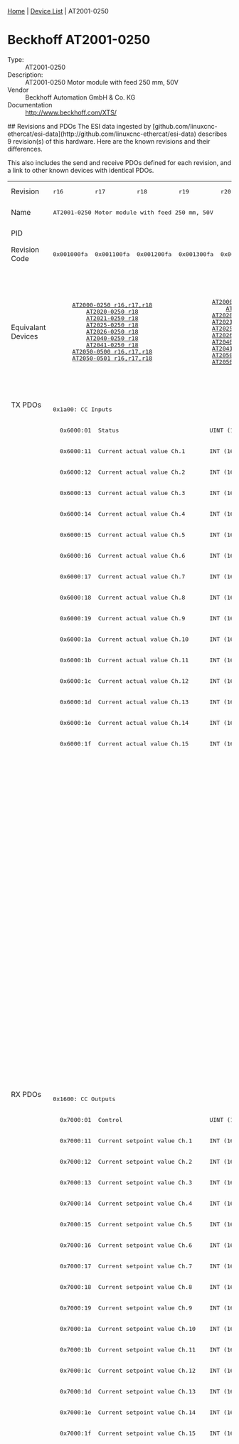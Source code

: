 <div class="nav"><a href="/esi-data">Home</a> | <a href="/esi-data/devices">Device List</a> | AT2001-0250</div>

#  Beckhoff AT2001-0250

<dl>
  <dt>Type:</dt><dd>AT2001-0250</dd>
  <dt>Description:</dt><dd>AT2001-0250 Motor module with feed 250 mm, 50V</dd>
  <dt>Vendor</dt><dd>Beckhoff Automation GmbH & Co. KG</dd>
  <dt>Documentation</dt><dd><a href="http://www.beckhoff.com/XTS/">http://www.beckhoff.com/XTS/</a></dd>
</dl>
## Revisions and PDOs
The ESI data ingested by [github.com/linuxcnc-ethercat/esi-data](http://github.com/linuxcnc-ethercat/esi-data) describes 9 revision(s) of this hardware.  Here are the known revisions and their differences.

This also includes the send and receive PDOs defined for each revision, and a link to other known devices with identical PDOs.

<table>
<tr >
<td class="first">Revision</td>
<td ><pre>r16</pre></td>
<td ><pre>r17</pre></td>
<td ><pre>r18</pre></td>
<td ><pre>r19</pre></td>
<td ><pre>r20</pre></td>
<td ><pre>r21</pre></td>
<td ><pre>r22</pre></td>
<td ><pre>r23</pre></td>
<td ><pre>r24</pre></td>
</tr>
<tr >
<td class="first">Name</td>
<td  colspan=4 align="center"><pre>AT2001-0250 Motor module with feed 250 mm, 50V</pre></td>
<td  colspan=5 align="center"><pre>AT2001-0250 Motor module with feed 250 mm, 48V</pre></td>
</tr>
<tr >
<td class="first">PID</td>
<td  colspan=9 align="center"><pre>0x07d15012</pre></td>
</tr>
<tr >
<td class="first">Revision Code</td>
<td ><pre>0x001000fa</pre></td>
<td ><pre>0x001100fa</pre></td>
<td ><pre>0x001200fa</pre></td>
<td ><pre>0x001300fa</pre></td>
<td ><pre>0x001400fa</pre></td>
<td ><pre>0x001500fa</pre></td>
<td ><pre>0x001600fa</pre></td>
<td ><pre>0x001700fa</pre></td>
<td ><pre>0x001800fa</pre></td>
</tr>
<tr >
<td class="first">Equivalant Devices</td>
<td  colspan=3 align="center"><pre><a href="AT2000-0250">AT2000-0250 r16,r17,r18</a><br/><a href="AT2020-0250">AT2020-0250 r18</a><br/><a href="AT2021-0250">AT2021-0250 r18</a><br/><a href="AT2025-0250">AT2025-0250 r18</a><br/><a href="AT2026-0250">AT2026-0250 r18</a><br/><a href="AT2040-0250">AT2040-0250 r18</a><br/><a href="AT2041-0250">AT2041-0250 r18</a><br/><a href="AT2050-0500">AT2050-0500 r16,r17,r18</a><br/><a href="AT2050-0501">AT2050-0501 r16,r17,r18</a></pre></td>
<td  colspan=4 align="center"><pre><a href="AT2000-0250">AT2000-0250 r19,r20,r21,r22</a><br/><a href="AT2002-0249">AT2002-0249 r21,r22</a><br/><a href="AT2020-0250">AT2020-0250 r19,r20,r21,r22</a><br/><a href="AT2021-0250">AT2021-0250 r19,r20,r21,r22</a><br/><a href="AT2025-0250">AT2025-0250 r19,r20,r21,r22</a><br/><a href="AT2026-0250">AT2026-0250 r19,r20,r21,r22</a><br/><a href="AT2040-0250">AT2040-0250 r19,r20,r21,r22</a><br/><a href="AT2041-0250">AT2041-0250 r19,r20,r21,r22</a><br/><a href="AT2050-0500">AT2050-0500 r19,r20,r21,r22</a><br/><a href="AT2050-0501">AT2050-0501 r19,r20,r21,r22</a></pre></td>
<td  colspan=2 align="center"><pre><a href="AT2000-0233">AT2000-0233 r22,r23,r24</a><br/><a href="AT2000-0249">AT2000-0249 r24</a><br/><a href="AT2000-0250">AT2000-0250 r23,r24</a><br/><a href="AT2002-0249">AT2002-0249 r23,r24</a><br/><a href="AT2002-0250">AT2002-0250 r22,r23,r24</a><br/><a href="AT2020-0250">AT2020-0250 r23,r24</a><br/><a href="AT2021-0250">AT2021-0250 r23,r24</a><br/><a href="AT2025-0250">AT2025-0250 r23,r24</a><br/><a href="AT2026-0250">AT2026-0250 r23,r24</a><br/><a href="AT2040-0250">AT2040-0250 r23,r24</a><br/><a href="AT2041-0250">AT2041-0250 r23,r24</a><br/><a href="AT2042-0250">AT2042-0250 r24</a><br/><a href="AT2050-0500">AT2050-0500 r23,r24</a><br/><a href="AT2050-0501">AT2050-0501 r23,r24</a><br/><a href="ATH2000-0250">ATH2000-0250 r22,r23,r24</a><br/><a href="ATH2040-0250">ATH2040-0250 r22,r23,r24</a><br/><a href="ATH2050-0500">ATH2050-0500 r22,r23,r24</a><br/><a href="ATH2050-0501">ATH2050-0501 r22,r23,r24</a></pre></td>
</tr>
<tr class="txpdo pdosection">
<td class="first" rowspan=33 valign=top>TX PDOs</td>
<td colspan=9 align="left"><pre>0x1a00: CC Inputs</pre></td>
<td></td>
</tr>
<tr class="txpdo">
<td  colspan=9 align="left"><pre>  0x6000:01  Status                          UINT (16 bits)</pre></td>
</tr>
<tr class="txpdo">
<td  colspan=9 align="left"><pre>  0x6000:11  Current actual value Ch.1       INT (16 bits)</pre></td>
</tr>
<tr class="txpdo">
<td  colspan=9 align="left"><pre>  0x6000:12  Current actual value Ch.2       INT (16 bits)</pre></td>
</tr>
<tr class="txpdo">
<td  colspan=9 align="left"><pre>  0x6000:13  Current actual value Ch.3       INT (16 bits)</pre></td>
</tr>
<tr class="txpdo">
<td  colspan=9 align="left"><pre>  0x6000:14  Current actual value Ch.4       INT (16 bits)</pre></td>
</tr>
<tr class="txpdo">
<td  colspan=9 align="left"><pre>  0x6000:15  Current actual value Ch.5       INT (16 bits)</pre></td>
</tr>
<tr class="txpdo">
<td  colspan=9 align="left"><pre>  0x6000:16  Current actual value Ch.6       INT (16 bits)</pre></td>
</tr>
<tr class="txpdo">
<td  colspan=9 align="left"><pre>  0x6000:17  Current actual value Ch.7       INT (16 bits)</pre></td>
</tr>
<tr class="txpdo">
<td  colspan=9 align="left"><pre>  0x6000:18  Current actual value Ch.8       INT (16 bits)</pre></td>
</tr>
<tr class="txpdo">
<td  colspan=9 align="left"><pre>  0x6000:19  Current actual value Ch.9       INT (16 bits)</pre></td>
</tr>
<tr class="txpdo">
<td  colspan=9 align="left"><pre>  0x6000:1a  Current actual value Ch.10      INT (16 bits)</pre></td>
</tr>
<tr class="txpdo">
<td  colspan=9 align="left"><pre>  0x6000:1b  Current actual value Ch.11      INT (16 bits)</pre></td>
</tr>
<tr class="txpdo">
<td  colspan=9 align="left"><pre>  0x6000:1c  Current actual value Ch.12      INT (16 bits)</pre></td>
</tr>
<tr class="txpdo">
<td  colspan=9 align="left"><pre>  0x6000:1d  Current actual value Ch.13      INT (16 bits)</pre></td>
</tr>
<tr class="txpdo">
<td  colspan=9 align="left"><pre>  0x6000:1e  Current actual value Ch.14      INT (16 bits)</pre></td>
</tr>
<tr class="txpdo">
<td  colspan=9 align="left"><pre>  0x6000:1f  Current actual value Ch.15      INT (16 bits)</pre></td>
</tr>
<tr class="txpdo pdosection">
<td  colspan=7 align="left"></td>
<td  colspan=2 align="left"><pre>0x1a01: CC Inputs 14 Ch</pre></td>
</tr>
<tr class="txpdo">
<td  colspan=7 align="left"></td>
<td  colspan=2 align="left"><pre>  0x6000:01  Status                          UINT (16 bits)</pre></td>
</tr>
<tr class="txpdo">
<td  colspan=7 align="left"></td>
<td  colspan=2 align="left"><pre>  0x6000:11  Current actual value Ch.1       INT (16 bits)</pre></td>
</tr>
<tr class="txpdo">
<td  colspan=7 align="left"></td>
<td  colspan=2 align="left"><pre>  0x6000:12  Current actual value Ch.2       INT (16 bits)</pre></td>
</tr>
<tr class="txpdo">
<td  colspan=7 align="left"></td>
<td  colspan=2 align="left"><pre>  0x6000:13  Current actual value Ch.3       INT (16 bits)</pre></td>
</tr>
<tr class="txpdo">
<td  colspan=7 align="left"></td>
<td  colspan=2 align="left"><pre>  0x6000:14  Current actual value Ch.4       INT (16 bits)</pre></td>
</tr>
<tr class="txpdo">
<td  colspan=7 align="left"></td>
<td  colspan=2 align="left"><pre>  0x6000:15  Current actual value Ch.5       INT (16 bits)</pre></td>
</tr>
<tr class="txpdo">
<td  colspan=7 align="left"></td>
<td  colspan=2 align="left"><pre>  0x6000:16  Current actual value Ch.6       INT (16 bits)</pre></td>
</tr>
<tr class="txpdo">
<td  colspan=7 align="left"></td>
<td  colspan=2 align="left"><pre>  0x6000:17  Current actual value Ch.7       INT (16 bits)</pre></td>
</tr>
<tr class="txpdo">
<td  colspan=7 align="left"></td>
<td  colspan=2 align="left"><pre>  0x6000:18  Current actual value Ch.8       INT (16 bits)</pre></td>
</tr>
<tr class="txpdo">
<td  colspan=7 align="left"></td>
<td  colspan=2 align="left"><pre>  0x6000:19  Current actual value Ch.9       INT (16 bits)</pre></td>
</tr>
<tr class="txpdo">
<td  colspan=7 align="left"></td>
<td  colspan=2 align="left"><pre>  0x6000:1a  Current actual value Ch.10      INT (16 bits)</pre></td>
</tr>
<tr class="txpdo">
<td  colspan=7 align="left"></td>
<td  colspan=2 align="left"><pre>  0x6000:1b  Current actual value Ch.11      INT (16 bits)</pre></td>
</tr>
<tr class="txpdo">
<td  colspan=7 align="left"></td>
<td  colspan=2 align="left"><pre>  0x6000:1c  Current actual value Ch.12      INT (16 bits)</pre></td>
</tr>
<tr class="txpdo">
<td  colspan=7 align="left"></td>
<td  colspan=2 align="left"><pre>  0x6000:1d  Current actual value Ch.13      INT (16 bits)</pre></td>
</tr>
<tr class="txpdo">
<td  colspan=7 align="left"></td>
<td  colspan=2 align="left"><pre>  0x6000:1e  Current actual value Ch.14      INT (16 bits)</pre></td>
</tr>
<tr class="rxpdo pdosection">
<td class="first" rowspan=33 valign=top>RX PDOs</td>
<td colspan=9 align="left"><pre>0x1600: CC Outputs</pre></td>
<td></td>
</tr>
<tr class="rxpdo">
<td  colspan=9 align="left"><pre>  0x7000:01  Control                         UINT (16 bits)</pre></td>
</tr>
<tr class="rxpdo">
<td  colspan=9 align="left"><pre>  0x7000:11  Current setpoint value Ch.1     INT (16 bits)</pre></td>
</tr>
<tr class="rxpdo">
<td  colspan=9 align="left"><pre>  0x7000:12  Current setpoint value Ch.2     INT (16 bits)</pre></td>
</tr>
<tr class="rxpdo">
<td  colspan=9 align="left"><pre>  0x7000:13  Current setpoint value Ch.3     INT (16 bits)</pre></td>
</tr>
<tr class="rxpdo">
<td  colspan=9 align="left"><pre>  0x7000:14  Current setpoint value Ch.4     INT (16 bits)</pre></td>
</tr>
<tr class="rxpdo">
<td  colspan=9 align="left"><pre>  0x7000:15  Current setpoint value Ch.5     INT (16 bits)</pre></td>
</tr>
<tr class="rxpdo">
<td  colspan=9 align="left"><pre>  0x7000:16  Current setpoint value Ch.6     INT (16 bits)</pre></td>
</tr>
<tr class="rxpdo">
<td  colspan=9 align="left"><pre>  0x7000:17  Current setpoint value Ch.7     INT (16 bits)</pre></td>
</tr>
<tr class="rxpdo">
<td  colspan=9 align="left"><pre>  0x7000:18  Current setpoint value Ch.8     INT (16 bits)</pre></td>
</tr>
<tr class="rxpdo">
<td  colspan=9 align="left"><pre>  0x7000:19  Current setpoint value Ch.9     INT (16 bits)</pre></td>
</tr>
<tr class="rxpdo">
<td  colspan=9 align="left"><pre>  0x7000:1a  Current setpoint value Ch.10    INT (16 bits)</pre></td>
</tr>
<tr class="rxpdo">
<td  colspan=9 align="left"><pre>  0x7000:1b  Current setpoint value Ch.11    INT (16 bits)</pre></td>
</tr>
<tr class="rxpdo">
<td  colspan=9 align="left"><pre>  0x7000:1c  Current setpoint value Ch.12    INT (16 bits)</pre></td>
</tr>
<tr class="rxpdo">
<td  colspan=9 align="left"><pre>  0x7000:1d  Current setpoint value Ch.13    INT (16 bits)</pre></td>
</tr>
<tr class="rxpdo">
<td  colspan=9 align="left"><pre>  0x7000:1e  Current setpoint value Ch.14    INT (16 bits)</pre></td>
</tr>
<tr class="rxpdo">
<td  colspan=9 align="left"><pre>  0x7000:1f  Current setpoint value Ch.15    INT (16 bits)</pre></td>
</tr>
<tr class="rxpdo pdosection">
<td  colspan=7 align="left"></td>
<td  colspan=2 align="left"><pre>0x1601: CC Outputs 14 Ch</pre></td>
</tr>
<tr class="rxpdo">
<td  colspan=7 align="left"></td>
<td  colspan=2 align="left"><pre>  0x7000:01  Control                         UINT (16 bits)</pre></td>
</tr>
<tr class="rxpdo">
<td  colspan=7 align="left"></td>
<td  colspan=2 align="left"><pre>  0x7000:11  Current setpoint value Ch.1     INT (16 bits)</pre></td>
</tr>
<tr class="rxpdo">
<td  colspan=7 align="left"></td>
<td  colspan=2 align="left"><pre>  0x7000:12  Current setpoint value Ch.2     INT (16 bits)</pre></td>
</tr>
<tr class="rxpdo">
<td  colspan=7 align="left"></td>
<td  colspan=2 align="left"><pre>  0x7000:13  Current setpoint value Ch.3     INT (16 bits)</pre></td>
</tr>
<tr class="rxpdo">
<td  colspan=7 align="left"></td>
<td  colspan=2 align="left"><pre>  0x7000:14  Current setpoint value Ch.4     INT (16 bits)</pre></td>
</tr>
<tr class="rxpdo">
<td  colspan=7 align="left"></td>
<td  colspan=2 align="left"><pre>  0x7000:15  Current setpoint value Ch.5     INT (16 bits)</pre></td>
</tr>
<tr class="rxpdo">
<td  colspan=7 align="left"></td>
<td  colspan=2 align="left"><pre>  0x7000:16  Current setpoint value Ch.6     INT (16 bits)</pre></td>
</tr>
<tr class="rxpdo">
<td  colspan=7 align="left"></td>
<td  colspan=2 align="left"><pre>  0x7000:17  Current setpoint value Ch.7     INT (16 bits)</pre></td>
</tr>
<tr class="rxpdo">
<td  colspan=7 align="left"></td>
<td  colspan=2 align="left"><pre>  0x7000:18  Current setpoint value Ch.8     INT (16 bits)</pre></td>
</tr>
<tr class="rxpdo">
<td  colspan=7 align="left"></td>
<td  colspan=2 align="left"><pre>  0x7000:19  Current setpoint value Ch.9     INT (16 bits)</pre></td>
</tr>
<tr class="rxpdo">
<td  colspan=7 align="left"></td>
<td  colspan=2 align="left"><pre>  0x7000:1a  Current setpoint value Ch.10    INT (16 bits)</pre></td>
</tr>
<tr class="rxpdo">
<td  colspan=7 align="left"></td>
<td  colspan=2 align="left"><pre>  0x7000:1b  Current setpoint value Ch.11    INT (16 bits)</pre></td>
</tr>
<tr class="rxpdo">
<td  colspan=7 align="left"></td>
<td  colspan=2 align="left"><pre>  0x7000:1c  Current setpoint value Ch.12    INT (16 bits)</pre></td>
</tr>
<tr class="rxpdo">
<td  colspan=7 align="left"></td>
<td  colspan=2 align="left"><pre>  0x7000:1d  Current setpoint value Ch.13    INT (16 bits)</pre></td>
</tr>
<tr class="rxpdo">
<td  colspan=7 align="left"></td>
<td  colspan=2 align="left"><pre>  0x7000:1e  Current setpoint value Ch.14    INT (16 bits)</pre></td>
</tr>
</table>
## Generic XML Example
<pre class="xml">
&lt;slave idx="ADDRESS" type="generic" vid="0x00000002" pid="0x07d15012" configPdos="true"&gt;
  &lt;syncManager idx="3" dir="Dunno"&gt;
  &lt;/syncManager&gt;
&lt;/slave&gt;
</pre>
